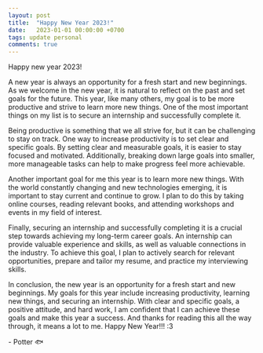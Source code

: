 ```yaml
---
layout: post
title:  "Happy New Year 2023!"
date:   2023-01-01 00:00:00 +0700
tags: update personal
comments: true
---
```


Happy new year 2023!

A new year is always an opportunity for a fresh start and new beginnings. As we welcome in the new year, it is natural to reflect on the past and set goals for the future. This year, like many others, my goal is to be more productive and strive to learn more new things. One of the most important things on my list is to secure an internship and successfully complete it.

Being productive is something that we all strive for, but it can be challenging to stay on track. One way to increase productivity is to set clear and specific goals. By setting clear and measurable goals, it is easier to stay focused and motivated. Additionally, breaking down large goals into smaller, more manageable tasks can help to make progress feel more achievable.

Another important goal for me this year is to learn more new things. With the world constantly changing and new technologies emerging, it is important to stay current and continue to grow. I plan to do this by taking online courses, reading relevant books, and attending workshops and events in my field of interest.

Finally, securing an internship and successfully completing it is a crucial step towards achieving my long-term career goals. An internship can provide valuable experience and skills, as well as valuable connections in the industry. To achieve this goal, I plan to actively search for relevant opportunities, prepare and tailor my resume, and practice my interviewing skills.

In conclusion, the new year is an opportunity for a fresh start and new beginnings. My goals for this year include increasing productivity, learning new things, and securing an internship. With clear and specific goals, a positive attitude, and hard work, I am confident that I can achieve these goals and make this year a success. And thanks for reading this all the way through, it means a lot to me. Happy New Year!!! :3

\- Potter 🐟